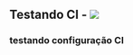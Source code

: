 ## Testando CI - <img src="https://img.icons8.com/external-justicon-flat-justicon/50/000000/external-rocket-science-justicon-flat-justicon.png"/>
### testando configuração CI
